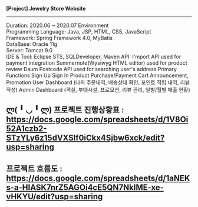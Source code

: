 **[Project] Jewelry Store Website**
***
Duration: 2020.06 ~ 2020.07 Environment   
Programming Language: Java, JSP, HTML, CSS, JavaScript   
Framework: Spring Framework 4.0, MyBatis   
DataBase: Oracle 11g   
Server: Tomcat 9.0   
IDE & Tool: Eclipse STS, SQLDeveloper, Maven
API:
I'mport API used for payment integration
Summernote(Wysiwyg HTML editor) used for product review
Daum Postcode API used for searching user's address
Primary Functions
Sign Up
Sign In
Product Purchase/Payment
Cart
Announcement, Promotion
User Dashboard (나의 주문내역, 배송상태 확인, 포인트 적립 내역, 리뷰 작성)
Admin Dashboard (객실, 부대시설, 프로모션, 리뷰 관리, 일별/월별 매출 현황)


ლ( ╹ ◡ ╹ ლ) 
프로젝트 진행상황표 : https://docs.google.com/spreadsheets/d/1V8Oi52A1czb2-STzYLy6z15dVXSlf0iCkx4Sjbw6xck/edit?usp=sharing
-----------------------------------------
프로젝트 흐름도 : https://docs.google.com/spreadsheets/d/1aNEKs-a-HIASK7nrZ5AGOi4cE5QN7NkIME-xe-vHKYU/edit?usp=sharing
-----------------------------------------
